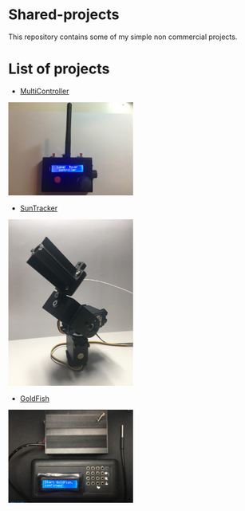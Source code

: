 # Shared-projects
This repository contains some of my simple non commercial projects.

# List of projects

* [MultiController](https://github.com/Zahorack/Shared-projects/blob/master/MultiController)
<p align="left">
<img src="https://github.com/Zahorack/Shared-projects/blob/master/MultiController/Photodocumentation/IMG_3594.JPG" width="250" 
</p>

* [SunTracker](https://github.com/Zahorack/Shared-projects/blob/master/Suntracker)
<p align="left">
<img src="https://github.com/Zahorack/Shared-projects/blob/master/Suntracker/Photodocumentation/IMG_5165.JPG" width="250" 
</p>

* [GoldFish](https://github.com/Zahorack/Shared-projects/tree/master/GoldFish)
<p align="left">
<img src="https://github.com/Zahorack/Shared-projects/blob/master/GoldFish/Photodocumentation/IMG_5217.JPG" width="250" 
</p>

